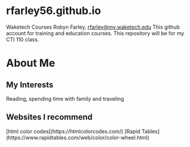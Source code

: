 # rfarley56.github.io
Waketech Courses
Robyn Farley, rfarley@my.waketech.edu
This github account for training and education courses.
This repository will be for my CTI 110 class.

<h1>About Me</h1>

<h2>My Interests</h2>
  Reading, spending time with family and traveling

<h2>Websites I recommend</h2>
  [html color codes[(https://htmlcolorcodes.com/)
  [Rapid Tables](https://www.rapidtables.com/web/color/color-wheel.html)


